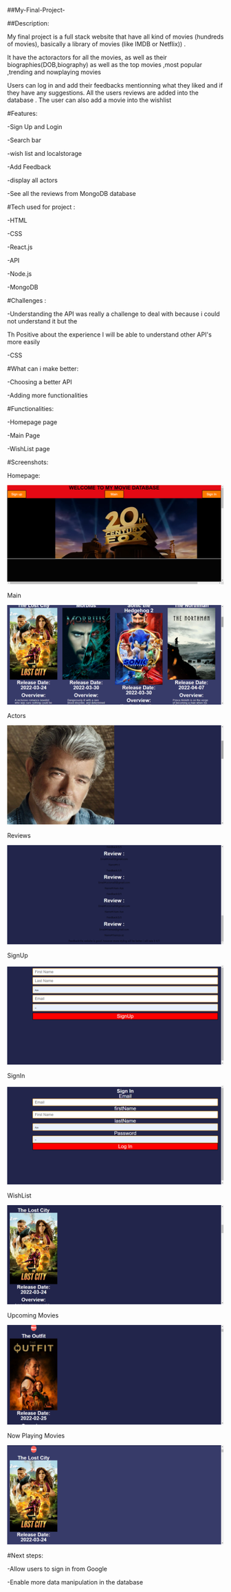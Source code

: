 ##My-Final-Project-

##Description:


My final project is a full stack website that have all kind of movies (hundreds of movies), basically a library of movies (like IMDB or Netflix)) . 

It have the actoractors for all the movies, as well as their biographies(DOB,biography) as well as the top movies ,most popular ,trending and nowplaying movies

Users can log in and add their feedbacks mentionning what they liked and if they have any suggestions. All the users reviews are added into the database . The user can also add a movie into the wishlist


#Features:

-Sign Up and Login

-Search bar

-wish list and localstorage

-Add Feedback

-display all actors

-See all the reviews from MongoDB database



#Tech used for project : 

-HTML

-CSS

-React.js

-API

-Node.js


-MongoDB



#Challenges :



-Understanding the API was really a challenge to deal with because i could not understand it but the 

Th Positive about the experience I will be able to understand other API's more easily


-CSS



#What can i make better:




-Choosing a better API

-Adding more functionalities



#Functionalities:


-Homepage page


-Main Page


-WishList page



#Screenshots:


Homepage:

![](myfinalproject/src/images/homepage.png)


Main

![](myfinalproject/src/images/main2.png)


Actors

![](myfinalproject/src/images/actors.png)


Reviews

![](myfinalproject/src/images/reviews.png)


SignUp

![](myfinalproject/src/images/Signup.png)


SignIn

![](myfinalproject/src/images/SignIn.png)


WishList

![](myfinalproject/src/images/wishlist.png)


Upcoming Movies

![](myfinalproject/src/images/Upcoming.png)


Now Playing Movies

![](myfinalproject/src/images/Nowplaying.png)



#Next steps:


-Allow users to sign in from Google

-Enable more data manipulation in the database

